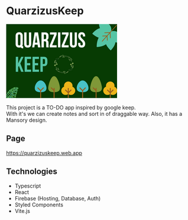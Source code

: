 # QuarzizusKeep

![](src/images/Portada.png)

This project is a TO-DO app inspired by google keep.  
With it's we can create notes and sort in of draggable way.
Also, it has a Mansory design.

## Page

https://quarzizuskeep.web.app

## Technologies

- Typescript
- React
- Firebase (Hosting, Database, Auth)
- Styled Components
- Vite.js
